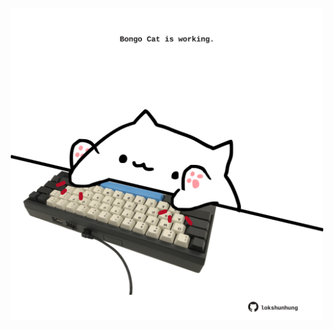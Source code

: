 <!-- built at 24/05/2022, 20:00:48 UTC -->
<p align="center">
  <img width="500" height="500" src="./ReadmeImage.svg">
</p>
